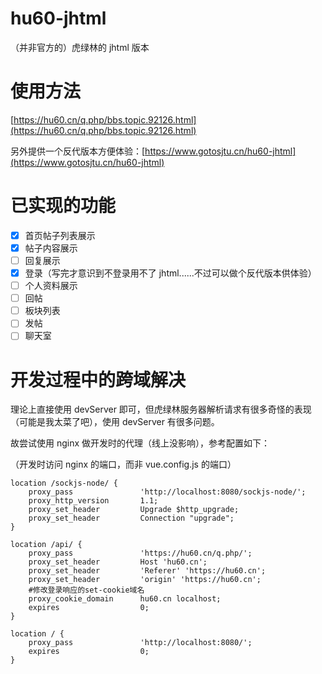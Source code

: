 # hu60-jhtml

（并非官方的）虎绿林的 jhtml 版本

# 使用方法

[https://hu60.cn/q.php/bbs.topic.92126.html](https://hu60.cn/q.php/bbs.topic.92126.html)

另外提供一个反代版本方便体验：[https://www.gotosjtu.cn/hu60-jhtml](https://www.gotosjtu.cn/hu60-jhtml)

# 已实现的功能

- [x] 首页帖子列表展示
- [x] 帖子内容展示
- [ ] 回复展示
- [x] 登录（写完才意识到不登录用不了 jhtml......不过可以做个反代版本供体验）
- [ ] 个人资料展示
- [ ] 回帖
- [ ] 板块列表
- [ ] 发帖
- [ ] 聊天室

# 开发过程中的跨域解决

理论上直接使用 devServer 即可，但虎绿林服务器解析请求有很多奇怪的表现（可能是我太菜了吧），使用 devServer 有很多问题。

故尝试使用 nginx 做开发时的代理（线上没影响），参考配置如下：

（开发时访问 nginx 的端口，而非 vue.config.js 的端口）

```
location /sockjs-node/ {
    proxy_pass               'http://localhost:8080/sockjs-node/';
    proxy_http_version       1.1;
    proxy_set_header         Upgrade $http_upgrade;
    proxy_set_header         Connection "upgrade";
}

location /api/ {
    proxy_pass               'https://hu60.cn/q.php/';
    proxy_set_header         Host 'hu60.cn';
    proxy_set_header         'Referer' 'https://hu60.cn';
    proxy_set_header         'origin' 'https://hu60.cn';
    #修改登录响应的set-cookie域名
    proxy_cookie_domain      hu60.cn localhost;
    expires                  0;
}

location / {
    proxy_pass               'http://localhost:8080/';
    expires                  0;
}
```
